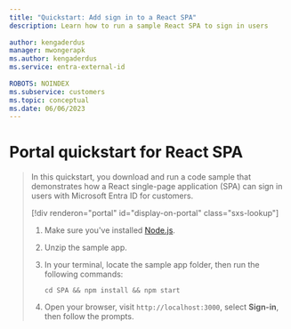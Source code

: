 ```yaml
---
title: "Quickstart: Add sign in to a React SPA"
description: Learn how to run a sample React SPA to sign in users
 
author: kengaderdus
manager: mwongerapk
ms.author: kengaderdus
ms.service: entra-external-id
 
ROBOTS: NOINDEX
ms.subservice: customers
ms.topic: conceptual
ms.date: 06/06/2023
---
```


# Portal quickstart for React SPA

> In this quickstart, you download and run a code sample that demonstrates how a React single-page application (SPA) can sign in users with Microsoft Entra ID for customers.
>
> [!div renderon="portal" id="display-on-portal" class="sxs-lookup"]
> 1. Make sure you've installed [Node.js](https://nodejs.org/en/download/).
>
> 1. Unzip the sample app.
>
> 1. In your terminal, locate the sample app folder, then run the following commands:
>
>     ```console
>     cd SPA && npm install && npm start
>     ```
>  
> 1. Open your browser, visit `http://localhost:3000`, select **Sign-in**, then follow the prompts.
>
